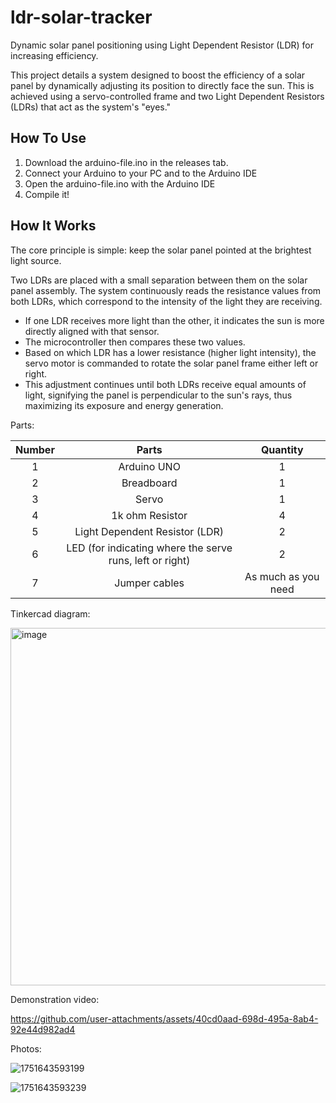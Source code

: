 # ldr-solar-tracker
Dynamic solar panel positioning using Light Dependent Resistor (LDR) for increasing efficiency.

This project details a system designed to boost the efficiency of a solar panel by dynamically adjusting its position to directly face the sun. This is achieved using a servo-controlled frame and two Light Dependent Resistors (LDRs) that act as the system's "eyes."

## How To Use
1. Download the arduino-file.ino in the releases tab.
2. Connect your Arduino to your PC and to the Arduino IDE
3. Open the arduino-file.ino with the Arduino IDE
4. Compile it!

## How It Works
The core principle is simple: keep the solar panel pointed at the brightest light source.

Two LDRs are placed with a small separation between them on the solar panel assembly. The system continuously reads the resistance values from both LDRs, which correspond to the intensity of the light they are receiving.
* If one LDR receives more light than the other, it indicates the sun is more directly aligned with that sensor.
* The microcontroller then compares these two values.
* Based on which LDR has a lower resistance (higher light intensity), the servo motor is commanded to rotate the solar panel frame either left or right.
* This adjustment continues until both LDRs receive equal amounts of light, signifying the panel is perpendicular to the sun's rays, thus maximizing its exposure and energy generation.


Parts:

| Number |                           Parts                          |       Quantity      |
|:------:|:--------------------------------------------------------:|:-------------------:|
| 1      | Arduino UNO                                              | 1                   |
| 2      | Breadboard                                               | 1                   |
| 3      | Servo                                                    | 1                   |
| 4      | 1k ohm Resistor                                          | 4                   |
| 5      | Light Dependent Resistor (LDR)                           | 2                   |
| 6      | LED (for indicating where the serve runs, left or right) | 2                   |
| 7      | Jumper cables                                            | As much as you need |

Tinkercad diagram:

<img width="1192" height="572" alt="image" src="https://github.com/user-attachments/assets/d4fe415a-a90c-4d2e-9854-5433485f1c8e" />

Demonstration video:

https://github.com/user-attachments/assets/40cd0aad-698d-495a-8ab4-92e44d982ad4

Photos:

![1751643593199](https://github.com/user-attachments/assets/ecf51c78-b388-4cdf-9e4a-df753a64d79f)

![1751643593239](https://github.com/user-attachments/assets/3546e30a-dac9-4a7e-80a3-329e075533e4)


